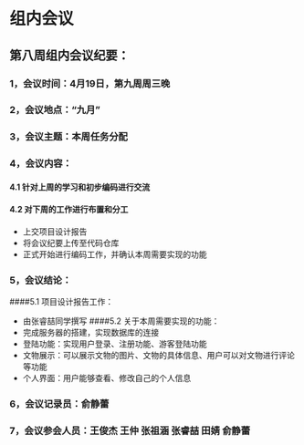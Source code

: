 # 组内会议

## 第八周组内会议纪要：


### 1，会议时间：4月19日，第九周周三晚

### 2，会议地点：“九月”

### 3，会议主题：本周任务分配

### 4，会议内容：
#### 4.1 针对上周的学习和初步编码进行交流
#### 4.2 对下周的工作进行布置和分工
+ 上交项目设计报告
+ 将会议纪要上传至代码仓库
+ 正式开始进行编码工作，并确认本周需要实现的功能

### 5，会议结论：
####5.1 项目设计报告工作： 
+ 由张睿喆同学撰写
####5.2 关于本周需要实现的功能：
+ 完成服务器的搭建，实现数据库的连接
+ 登陆功能：实现用户登录、注册功能、游客登陆功能
+ 文物展示：可以展示文物的图片、文物的具体信息、用户可以对文物进行评论等功能
+ 个人界面：用户能够查看、修改自己的个人信息

### 6，会议记录员：俞静蕾

### 7，会议参会人员：王俊杰 王仲 张祖涵 张睿喆 田婧 俞静蕾


